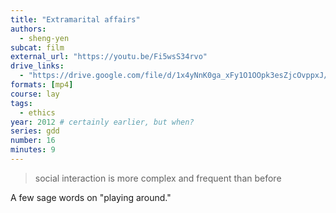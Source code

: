 ```yaml
---
title: "Extramarital affairs"
authors:
  - sheng-yen
subcat: film
external_url: "https://youtu.be/Fi5wsS34rvo"
drive_links:
  - "https://drive.google.com/file/d/1x4yNnK0ga_xFy1O1OOpk3esZjcOvppxJ/view?usp=drivesdk"
formats: [mp4]
course: lay
tags:
  - ethics
year: 2012 # certainly earlier, but when?
series: gdd
number: 16
minutes: 9
---
```


> social interaction is more complex and frequent than before

A few sage words on "playing around."
